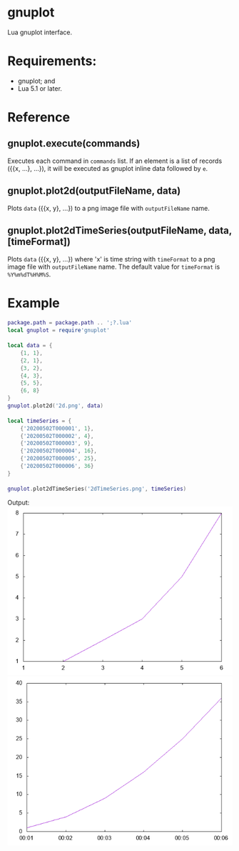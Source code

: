 # gnuplot

Lua gnuplot interface.

# Requirements:

* gnuplot; and
* Lua 5.1 or later.

# Reference

## gnuplot.execute(commands)

Executes each command in `commands` list. If an element is a list of records ({{x, ...}, ...}), it will be executed as gnuplot inline data followed by `e`.

## gnuplot.plot2d(outputFileName, data)

Plots `data` ({{x, y}, ...}) to a png image file with `outputFileName` name.

## gnuplot.plot2dTimeSeries(outputFileName, data, [timeFormat])

Plots `data` ({{x, y}, ...}) where 'x' is time string with `timeFormat` to a png image file with `outputFileName` name. The default value for `timeFormat` is `%Y%m%dT%H%M%S`.

# Example

```lua
package.path = package.path .. ';?.lua'
local gnuplot = require'gnuplot'

local data = {
    {1, 1},
    {2, 1},
    {3, 2},
    {4, 3},
    {5, 5},
    {6, 8}
}
gnuplot.plot2d('2d.png', data)

local timeSeries = {
    {'20200502T000001', 1},
    {'20200502T000002', 4},
    {'20200502T000003', 9},
    {'20200502T000004', 16},
    {'20200502T000005', 25},
    {'20200502T000006', 36}
}

gnuplot.plot2dTimeSeries('2dTimeSeries.png', timeSeries)
```

Output:
![2d.png](2d.png)
![2dTimeSeries.png](2dTimeSeries.png)
